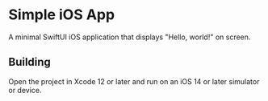# Simple iOS App

A minimal SwiftUI iOS application that displays "Hello, world!" on screen.

## Building

Open the project in Xcode 12 or later and run on an iOS 14 or later simulator or device.
